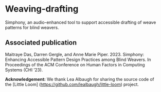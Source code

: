 # Weaving-drafting

Simphony, an audio-enhanced tool to support accessible drafting of weave patterns for blind weavers.

## Associated publication 
Maitraye Das, Darren Gergle, and Anne Marie Piper. 2023. Simphony: Enhancing Accessible Pattern Design Practices among Blind Weavers. In Proceedings of the ACM Conference on Human Factors in Computing Systems (CHI ’23).

**Acknowledgement:** We thank Lea Albaugh for sharing the source code of the [Little Loom] (https://github.com/lealbaugh/little-loom) project.
